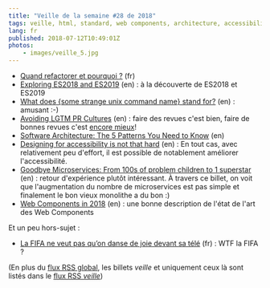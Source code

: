 ```yaml
---
title: "Veille de la semaine #28 de 2018"
tags: veille, html, standard, web components, architecture, accessibilité, bonnes pratiques, code, métier, shell, unix, javascript
lang: fr
published: 2018-07-12T10:49:01Z
photos:
    - images/veille_5.jpg
---
```

* [Quand refactorer et pourquoi ?](http://www.arolla.fr/blog/2018/06/quand-refactorer-et-pourquoi/) (fr)
* [Exploring ES2018 and ES2019](http://exploringjs.com/es2018-es2019/toc.html) (en)&nbsp;: à la découverte de ES2018 et ES2019
* [What does {some strange unix command name} stand for?](http://www.unixguide.net/unix/faq/1.3.shtml) (en)&nbsp;: amusant :-)
* [Avoiding LGTM PR Cultures](https://watirmelon.blog/2018/07/11/avoiding-lgtm-pr-cultures/) (en)&nbsp;: faire des revues c'est bien, faire de bonnes revues c'est [encore mieux](/post/vertus-revue-de-code/)!
* [Software Architecture: The 5 Patterns You Need to Know](https://www.petermorlion.com/software-architecture-the-5-patterns-you-need-to-know/) (en)
* [Designing for accessibility is not that hard](https://uxdesign.cc/designing-for-accessibility-is-not-that-hard-c04cc4779d94) (en)&nbsp;: En tout cas, avec relativement peu d'effort, il est possible de notablement améliorer l'accessibilité.
* [Goodbye Microservices: From 100s of problem children to 1 superstar](https://segment.com/blog/goodbye-microservices/) (en)&nbsp;: retour d'expérience plutôt intéressant. À travers ce billet, on voit que l'augmentation du nombre de microservices est pas simple et finalement le bon vieux monolithe a du bon :)
* [Web Components in 2018](https://www.sitepen.com/blog/2018/07/06/web-components-in-2018/) (en)&nbsp;: une bonne description de l'état de l'art des Web Components

Et un peu hors-sujet&nbsp;:

* [La FIFA ne veut pas qu’on danse de joie devant sa télé](https://framablog.org/2018/07/05/la-fifa-ne-veut-pas-quon-danse-de-joie-devant-sa-tele/) (fr)&nbsp;: WTF la FIFA ?

(En plus du [flux RSS global](/rss.xml), les billets *veille*
et uniquement ceux là sont listés dans le [flux RSS *veille*](/rss/veille.xml))
